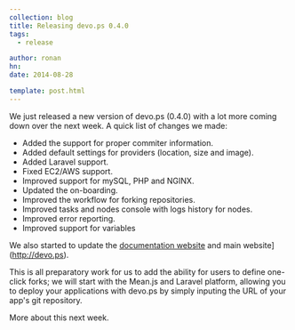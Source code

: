 ```yaml
---
collection: blog
title: Releasing devo.ps 0.4.0
tags:
  - release

author: ronan
hn:
date: 2014-08-28

template: post.html
---
```


We just released a new version of devo.ps (0.4.0) with a lot more coming down over the next week. A quick list of changes we made:

- Added the support for proper commiter information.
- Added default settings for providers (location, size and image).
- Added Laravel support.
- Fixed EC2/AWS support.
- Improved support for mySQL, PHP and NGINX.
- Updated the on-boarding.
- Improved the  workflow for forking repositories.
- Improved tasks and nodes console with logs history for nodes.
- Improved error reporting.
- Improved support for variables

We also started to update the [documentation website](http://docs.devo.ps) and main website](http://devo.ps).

This is all preparatory work for us to add the ability for users to define one-click forks; we will start with the Mean.js and Laravel platform, allowing you to deploy your applications with devo.ps by simply inputing the URL of your app's git repository.

More about this next week.
